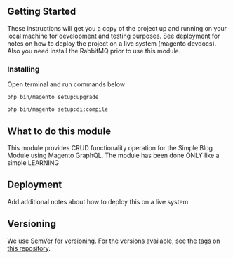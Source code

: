  ## Getting Started
 
 These instructions will get you a copy of the project up and running on your local machine for development and testing purposes. See deployment for notes on how to deploy the project on a live system (magento devdocs).
 Also you need install the RabbitMQ prior to use this module.
 
 ### Installing
 
 Open terminal and run commands below
 
 ```
 php bin/magento setup:upgrade
 
 php bin/magento setup:di:compile
 ```

## What to do this module
This module provides CRUD functionality  operation for 
the Simple Blog Module using Magento GraphQL. The module has been done ONLY like a 
simple LEARNING


## Deployment

Add additional notes about how to deploy this on a live system


## Versioning

We use [SemVer](http://semver.org/) for versioning. For the versions available, see the [tags on this repository](https://github.com/your/project/tags). 
